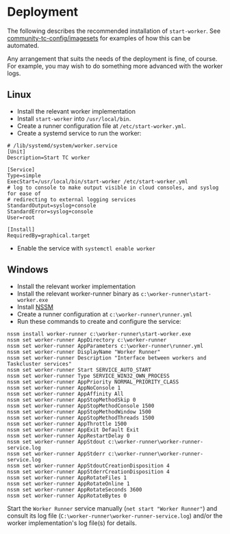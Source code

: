 # Deployment

The following describes the recommended installation of `start-worker`.
See [community-tc-config/imagesets](https://github.com/mozilla/community-tc-config/tree/master/imagesets) for examples of how this can be automated.

Any arrangement that suits the needs of the deployment is fine, of course.
For example, you may wish to do something more advanced with the worker logs.

## Linux

* Install the relevant worker implementation
* Install `start-worker` into `/usr/local/bin`.
* Create a runner configuration file at `/etc/start-worker.yml`.
* Create a systemd service to run the worker:

```
# /lib/systemd/system/worker.service
[Unit]
Description=Start TC worker

[Service]
Type=simple
ExecStart=/usr/local/bin/start-worker /etc/start-worker.yml
# log to console to make output visible in cloud consoles, and syslog for ease of
# redirecting to external logging services
StandardOutput=syslog+console
StandardError=syslog+console
User=root

[Install]
RequiredBy=graphical.target
```

* Enable the service with `systemctl enable worker`

## Windows

* Install the relevant worker implementation
* Install the relevant worker-runner binary as `c:\worker-runner\start-worker.exe`
* Install [NSSM](http://nssm.cc/)
* Create a runner configuration at `c:\worker-runner\runner.yml`
* Run these commands to create and configure the service:

```shell
nssm install worker-runner c:\worker-runner\start-worker.exe
nssm set worker-runner AppDirectory c:\worker-runner
nssm set worker-runner AppParameters c:\worker-runner\runner.yml
nssm set worker-runner DisplayName "Worker Runner"
nssm set worker-runner Description "Interface between workers and Taskcluster services"
nssm set worker-runner Start SERVICE_AUTO_START
nssm set worker-runner Type SERVICE_WIN32_OWN_PROCESS
nssm set worker-runner AppPriority NORMAL_PRIORITY_CLASS
nssm set worker-runner AppNoConsole 1
nssm set worker-runner AppAffinity All
nssm set worker-runner AppStopMethodSkip 0
nssm set worker-runner AppStopMethodConsole 1500
nssm set worker-runner AppStopMethodWindow 1500
nssm set worker-runner AppStopMethodThreads 1500
nssm set worker-runner AppThrottle 1500
nssm set worker-runner AppExit Default Exit
nssm set worker-runner AppRestartDelay 0
nssm set worker-runner AppStdout c:\worker-runner\worker-runner-service.log
nssm set worker-runner AppStderr c:\worker-runner\worker-runner-service.log
nssm set worker-runner AppStdoutCreationDisposition 4
nssm set worker-runner AppStderrCreationDisposition 4
nssm set worker-runner AppRotateFiles 1
nssm set worker-runner AppRotateOnline 1
nssm set worker-runner AppRotateSeconds 3600
nssm set worker-runner AppRotateBytes 0
```

Start the `Worker Runner` service manually (`net start "Worker Runner"`) and consult its log file (`C:\worker-runner\worker-runner-service.log`) and/or the worker implementation's log file(s) for details.
